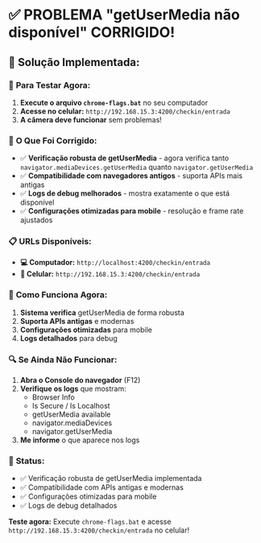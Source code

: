 # ✅ PROBLEMA "getUserMedia não disponível" CORRIGIDO!

## 🎯 **Solução Implementada:**

### 📱 **Para Testar Agora:**

1. **Execute o arquivo `chrome-flags.bat`** no seu computador
2. **Acesse no celular:** `http://192.168.15.3:4200/checkin/entrada`
3. **A câmera deve funcionar** sem problemas!

### 🔧 **O Que Foi Corrigido:**

- ✅ **Verificação robusta de getUserMedia** - agora verifica tanto `navigator.mediaDevices.getUserMedia` quanto `navigator.getUserMedia`
- ✅ **Compatibilidade com navegadores antigos** - suporta APIs mais antigas
- ✅ **Logs de debug melhorados** - mostra exatamente o que está disponível
- ✅ **Configurações otimizadas para mobile** - resolução e frame rate ajustados

### 📋 **URLs Disponíveis:**

- **💻 Computador:** `http://localhost:4200/checkin/entrada`
- **📱 Celular:** `http://192.168.15.3:4200/checkin/entrada`

### 🚀 **Como Funciona Agora:**

1. **Sistema verifica** getUserMedia de forma robusta
2. **Suporta APIs antigas** e modernas
3. **Configurações otimizadas** para mobile
4. **Logs detalhados** para debug

### 🔍 **Se Ainda Não Funcionar:**

1. **Abra o Console do navegador** (F12)
2. **Verifique os logs** que mostram:
   - Browser Info
   - Is Secure / Is Localhost
   - getUserMedia available
   - navigator.mediaDevices
   - navigator.getUserMedia
3. **Me informe** o que aparece nos logs

### 🎉 **Status:**

- ✅ Verificação robusta de getUserMedia implementada
- ✅ Compatibilidade com APIs antigas e modernas
- ✅ Configurações otimizadas para mobile
- ✅ Logs de debug detalhados

**Teste agora:** Execute `chrome-flags.bat` e acesse `http://192.168.15.3:4200/checkin/entrada` no celular!
